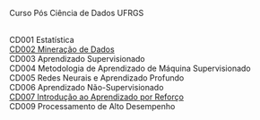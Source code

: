Curso Pós Ciência de Dados UFRGS

<br> CD001 Estatística
<br> [CD002 Mineração de Dados](https://github.com/h1chang/cd002-trabalho-pratico)
<br> CD003 Aprendizado Supervisionado
<br> CD004 Metodologia de Aprendizado de Máquina Supervisionado
<br> CD005 Redes Neurais e Aprendizado Profundo
<br> CD006 Aprendizado Não-Supervisionado
<br> [CD007 Introdução ao Aprendizado por Reforço](https://github.com/h1chang/CD007-berkeleyRL3)
<br> CD009 Processamento de Alto Desempenho
